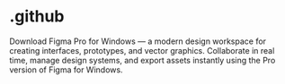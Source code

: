 # .github
Download Figma Pro for Windows — a modern design workspace for creating interfaces, prototypes, and vector graphics. Collaborate in real time, manage design systems, and export assets instantly using the Pro version of Figma for Windows.
